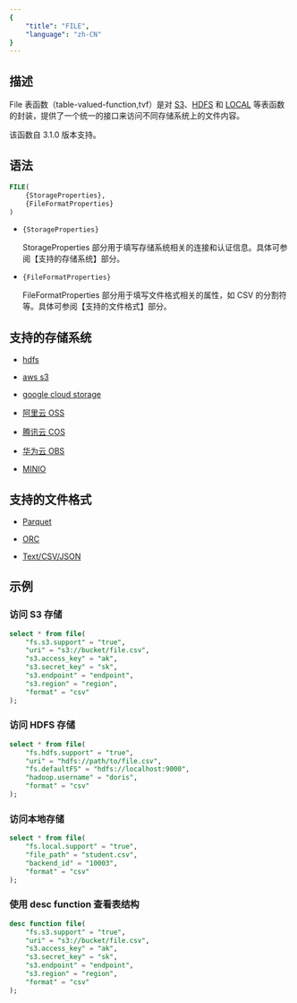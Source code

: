```yaml
---
{
    "title": "FILE",
    "language": "zh-CN"
}
---
```


<!--
Licensed to the Apache Software Foundation (ASF) under one
or more contributor license agreements.  See the NOTICE file
distributed with this work for additional information
regarding copyright ownership.  The ASF licenses this file
to you under the Apache License, Version 2.0 (the
"License"); you may not use this file except in compliance
with the License.  You may obtain a copy of the License at

  http://www.apache.org/licenses/LICENSE-2.0

Unless required by applicable law or agreed to in writing,
software distributed under the License is distributed on an
"AS IS" BASIS, WITHOUT WARRANTIES OR CONDITIONS OF ANY
KIND, either express or implied.  See the License for the
specific language governing permissions and limitations
under the License.
-->

## 描述

File 表函数（table-valued-function,tvf）是对 [S3](./s3.md)、[HDFS](./hdfs.md) 和 [LOCAL](local.md) 等表函数的封装，提供了一个统一的接口来访问不同存储系统上的文件内容。

该函数自 3.1.0 版本支持。

## 语法

```sql
FILE(
    {StorageProperties},
    {FileFormatProperties}
)
```

- `{StorageProperties}`

    StorageProperties 部分用于填写存储系统相关的连接和认证信息。具体可参阅【支持的存储系统】部分。

- `{FileFormatProperties}`

    FileFormatProperties 部分用于填写文件格式相关的属性，如 CSV 的分割符等。具体可参阅【支持的文件格式】部分。

## 支持的存储系统

* [ hdfs](../../../lakehouse/storages/hdfs.md)

* [ aws s3](../../../lakehouse/storages/s3.md)

* [ google cloud storage](../../../lakehouse/storages/gcs.md)

* [ 阿里云 OSS](../../../lakehouse/storages/aliyun-oss.md)

* [ 腾讯云 COS](../../../lakehouse/storages/tencent-cos.md)

* [ 华为云 OBS](../../../lakehouse/storages/huawei-obs.md)

* [ MINIO](../../../lakehouse/storages/minio.md)

## 支持的文件格式

* [Parquet](../../../lakehouse/file-formats/parquet.md)

* [ORC](../../../lakehouse/file-formats/orc.md)

* [Text/CSV/JSON](../../../lakehouse/file-formats/text.md)

## 示例

### 访问 S3 存储

```sql
select * from file(
    "fs.s3.support" = "true",
    "uri" = "s3://bucket/file.csv",
    "s3.access_key" = "ak",
    "s3.secret_key" = "sk",
    "s3.endpoint" = "endpoint",
    "s3.region" = "region",
    "format" = "csv"
);
```

### 访问 HDFS 存储

```sql
select * from file(
    "fs.hdfs.support" = "true",
    "uri" = "hdfs://path/to/file.csv",
    "fs.defaultFS" = "hdfs://localhost:9000",
    "hadoop.username" = "doris",
    "format" = "csv"
);
```

### 访问本地存储

```sql
select * from file(
    "fs.local.support" = "true",
    "file_path" = "student.csv",
    "backend_id" = "10003",
    "format" = "csv"
);
```

### 使用 desc function 查看表结构

```sql
desc function file(
    "fs.s3.support" = "true",
    "uri" = "s3://bucket/file.csv",
    "s3.access_key" = "ak",
    "s3.secret_key" = "sk",
    "s3.endpoint" = "endpoint",
    "s3.region" = "region",
    "format" = "csv"
);
``` 
